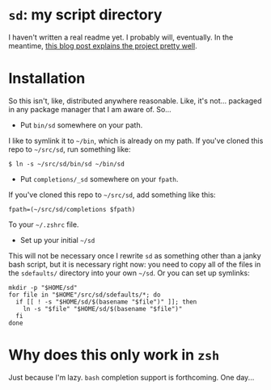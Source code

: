 # `sd`: my script directory

I haven't written a real readme yet. I probably will, eventually. In the meantime, [this blog post explains the project pretty well][post].

# Installation

So this isn't, like, distributed anywhere reasonable. Like, it's not... packaged in any package manager that I am aware of. So...

- Put `bin/sd` somewhere on your path.

I like to symlink it to `~/bin`, which is already on my path. If you've cloned this repo to `~/src/sd`, run something like:

    $ ln -s ~/src/sd/bin/sd ~/bin/sd

- Put `completions/_sd` somewhere on your `fpath`.

If you've cloned this repo to `~/src/sd`, add something like this:

```shell
fpath=(~/src/sd/completions $fpath)
```

To your `~/.zshrc` file.

- Set up your initial `~/sd`

This will not be necessary once I rewrite `sd` as something other than a janky bash script, but it is necessary right now: you need to copy all of the files in the `sdefaults/` directory into your own `~/sd`. Or you can set up symlinks:

```shell
mkdir -p "$HOME/sd"
for file in "$HOME"/src/sd/sdefaults/*; do
  if [[ ! -s "$HOME/sd/$(basename "$file")" ]]; then
    ln -s "$file" "$HOME/sd/$(basename "$file")"
  fi
done
```

# Why does this only work in `zsh`

Just because I'm lazy. `bash` completion support is forthcoming. One day...

[post]: https://ianthehenry.com/posts/sd-my-script-directory/
